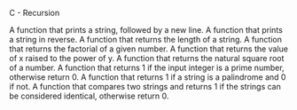 C - Recursion

A function that prints a string, followed by a new line.
A function that prints a string in reverse.
A function that returns the length of a string.
A function that returns the factorial of a given number.
A function that returns the value of x raised to the power of y.
A function that returns the natural square root of a number.
A function that returns 1 if the input integer is a prime number, otherwise return 0.
A function that returns 1 if a string is a palindrome and 0 if not.
A  function that compares two strings and returns 1 if the strings can be considered identical, otherwise return 0.

